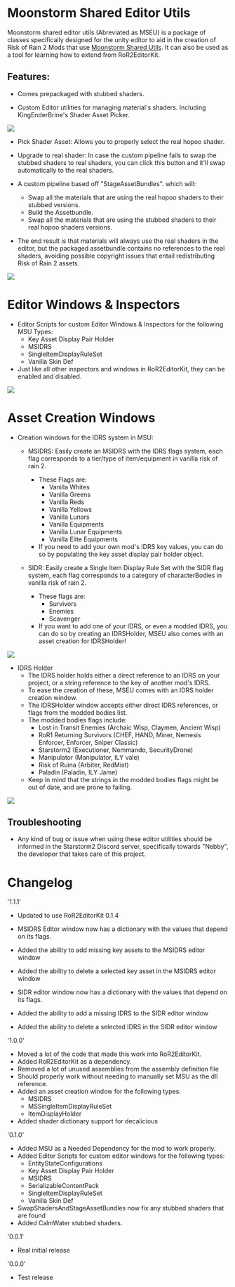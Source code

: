 # Moonstorm Shared Editor Utils

Moonstorm shared editor utils (Abreviated as MSEU) is a package of classes specifically designed for the unity editor to aid in the creation of Risk of Rain 2 Mods that use [Moonstorm Shared Utils](https://thunderstore.io/package/TeamMoonstorm/MoonstormSharedUtils/). It can also be used as a tool for learning how to extend from RoR2EditorKit.

## Features:

* Comes prepackaged with stubbed shaders.

* Custom Editor utilities for managing material's shaders. Including KingEnderBrine's Shader Asset Picker.

![](https://i.gyazo.com/fbcc764992e87e2f9cf08f68ecc86f69.png)

* Pick Shader Asset: Allows you to properly select the real hopoo shader.
* Upgrade to real shader: In case the custom pipeline fails to swap the stubbed shaders to real shaders, you can click this button and it'll swap automatically to the real shaders.

* A custom pipeline based off "StageAssetBundles". which will:
    * Swap all the materials that are using the real hopoo shaders to their stubbed versions.
    * Build the Assetbundle.
    * Swap all the materials that are using the stubbed shaders to their real hopoo shaders versions.
* The end result is that materials will always use the real shaders in the editor, but the packaged assetbundle contains no references to the real shaders, avoiding possible copyright issues that entail redistributing Risk of Rain 2 assets.

![](https://i.gyazo.com/27fd721d3a2a0595a8f32c284a550015.png)

# Editor Windows & Inspectors

* Editor Scripts for custom Editor Windows & Inspectors for the following MSU Types:
    * Key Asset Display Pair Holder
    * MSIDRS
    * SingleItemDisplayRuleSet
    * Vanilla Skin Def
* Just like all other inspectors and windows in RoR2EditorKit, they can be enabled and disabled.

![](https://i.gyazo.com/c013972c8d8c4dcea6d6532cf7de067f.png)

# Asset Creation Windows

* Creation windows for the IDRS system in MSU:
    * MSIDRS: Easily create an MSIDRS with the IDRS flags system, each flag corresponds to a tier/type of item/equipment in vanilla risk of rain 2.
        * These Flags are:
            * Vanilla Whites
            * Vanilla Greens
            * Vanilla Reds
            * Vanilla Yellows
            * Vanilla Lunars
            * Vanilla Equipments
            * Vanilla Lunar Equipments
            * Vanilla Elite Equipments
        * If you need to add your own mod's IDRS key values, you can do so by populating the key asset display pair holder object.
    
    * SIDR: Easily create a Single Item Display Rule Set with the SIDR flag system, each flag corresponds to a category of characterBodies in vanilla risk of rain 2.
        * These flags are:
            * Survivors
            * Enemies
            * Scavenger
        * If you want to add one of your IDRS, or even a modded IDRS, you can do so by creating an IDRSHolder, MSEU also comes with an asset creation for IDRSHolder!

![](https://i.gyazo.com/75d2c04c9d04f6ceb10d88cde3e86b75.png)

* IDRS Holder
    * The IDRS holder holds either a direct reference to an IDRS on your project, or a string reference to the key of another mod's IDRS.
    * To ease the creation of these, MSEU comes with an IDRS holder creation window.
    * The IDRSHolder window accepts either direct IDRS references, or flags from the modded bodies list.
    * The modded bodies flags include:
        * Lost in Transit Enemies (Archaic Wisp, Claymen, Ancient Wisp)
        * RoR1 Returning Survivors (CHEF, HAND, Miner, Nemesis Enforcer, Enforcer, Sniper Classic)
        * Starstorm2 (Executioner, Nemmando, SecurityDrone)
        * Manipulator (Manipulator, ILY vale)
        * Risk of Ruina (Arbiter, RedMist)
        * Paladin (Paladin, ILY Jame)
    * Keep in mind that the strings in the modded bodies flags might be out of date, and are prone to failing.

![](https://i.gyazo.com/715e534c3bb01b0aa2f339924bed8d61.png)

## Troubleshooting

* Any kind of bug or issue when using these editor utilities should be informed in the Starstorm2 Discord server, specifically towards "Nebby", the developer that takes care of this project.

# Changelog

'1.1.1'

* Updated to use RoR2EditorKit 0.1.4
* MSIDRS Editor window now has a dictionary with the values that depend on its flags.
* Added the ability to add missing key assets to the MSIDRS editor window
* Added the ability to delete a selected key asset in the MSIDRS editor window

* SIDR editor window now has a dictionary with the values that depend on its flags.
* Added the ability to add a missing IDRS to the SIDR editor window
* Added the ability to delete a selected IDRS in the SIDR editor window

'1.0.0'

* Moved a lot of the code that made this work into RoR2EditorKit.
* Added RoR2EditorKit as a dependency.
* Removed a lot of unused assemblies from the assembly definition file
* Should properly work without needing to manually set MSU as the dll reference.
* Added an asset creation window for the following types:
    * MSIDRS
    * MSSingleItemDisplayRuleSet
    * ItemDisplayHolder
* Added shader dictionary support for decalicious

'0.1.0'
* Added MSU as a Needed Dependency for the mod to work properly.
* Added Editor Scripts for custom editor windows for the following types:
    * EntityStateConfigurations
    * Key Asset Display Pair Holder
    * MSIDRS
    * SerializableContentPack
    * SingleItemDisplayRuleSet
    * Vanilla Skin Def
* SwapShadersAndStageAssetBundles now fix any stubbed shaders that are found
* Added CalmWater stubbed shaders.

'0.0.1'
* Real initial release

'0.0.0'
* Test release

